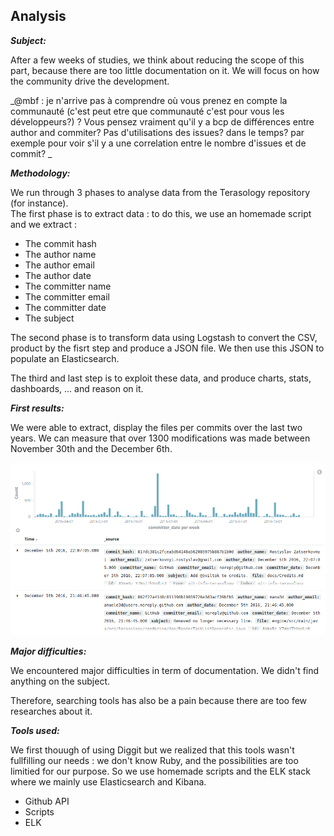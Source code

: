 ## Analysis

_**Subject:**_

After a few weeks of studies, we think about reducing the scope of this part, because there are too little documentation on it. We will focus on how the community drive the development.

_@mbf : je n'arrive pas à comprendre où vous prenez en compte la communauté \(c'est peut etre que communauté c'est pour vous les développeurs?\) ? Vous pensez vraiment qu'il y a bcp de différences entre author and commiter? Pas d'utilisations des issues? dans le temps? par exemple pour voir s'il y a une correlation entre le nombre d'issues et de commit? _

_**Methodology:**_

We run through 3 phases to analyse data from the Terasology repository \(for instance\).  
The first phase is to extract data : to do this, we use an homemade script and we extract :

* The commit hash
* The author name
* The author email
* The author date
* The committer name
* The committer email
* The committer date
* The subject 

The second phase is to transform data using Logstash to convert the CSV, product by the fisrt step and produce a JSON file. We then use this JSON to populate an Elasticsearch.

The third and last step is to exploit these data, and produce charts, stats, dashboards, ... and reason on it.

_**First results:**_

We were able to extract,  display the files per commits over the last two years. We can measure that over 1300 modifications was made between November 30th and the December 6th.

![](/assets/screen_kibana.png)

_**Major difficulties:**_

We encountered major difficulties in term of documentation. We didn't find anything on the subject.

Therefore, searching tools has also be a pain because there are too few researches about it.

_**Tools used:**_

We first thouugh of using Diggit but we realized that this tools wasn't fullfilling our needs : we don't know Ruby, and the possibilities are too limitied for our purpose. So we use homemade scripts and the ELK stack where we mainly use Elasticsearch  and Kibana.

* Github API
* Scripts
* ELK



